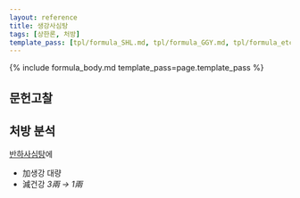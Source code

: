 ```yaml
---
layout: reference
title: 생강사심탕
tags: [상한론, 처방]
template_pass: [tpl/formula_SHL.md, tpl/formula_GGY.md, tpl/formula_etc.md]
---
```



{% include formula_body.md template_pass=page.template_pass %}

## 문헌고찰



## 처방 분석

[반하사심탕]({{site.formulaurl}}/반하사심탕)에
* 加생강 대량
* 減건강 _3兩 → 1兩_
